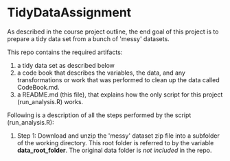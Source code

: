 # TidyDataAssignment
As described in the course project outline, the end goal of this project is to prepare a tidy data set from a bunch of 'messy' datasets. 

This repo contains the required artifacts:
1) a tidy data set as described below
2) a code book that describes the variables, the data, and any transformations or work that was performed to clean up the data called CodeBook.md. 
3) a README.md (this file), that explains how the only script for this project (run_analysis.R) works.

Following is a description of all the steps performed by the script (run_analysis.R):

1. Step 1: Download and unzip the 'messy' dataset zip file into a subfolder of the working directory. This root folder is referred to by the variable **data_root_folder**. The original data folder is _not included_ in the repo.


